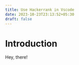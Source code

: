 ```yaml
---
title: Use Hackerrank in Vscode
date: 2023-10-23T23:13:52+05:30
draft: false
---
```


# Introduction

Hey, there!
